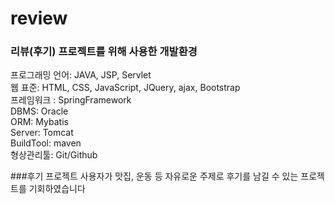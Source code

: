 # review

### 리뷰(후기) 프로젝트를 위해 사용한 개발환경
프로그래밍 언어: JAVA, JSP, Servlet  
웹 표준: HTML, CSS, JavaScript, JQuery, ajax, Bootstrap  
프레임워크 : SpringFramework   
DBMS: Oracle  
ORM: Mybatis  
Server: Tomcat  
BuildTool: maven  
형상관리툴: Git/Github 

###후기 프로젝트
사용자가 맛집, 운동 등 자유로운 주제로 후기를 남길 수 있는 프로젝트를 기회하였습니다
